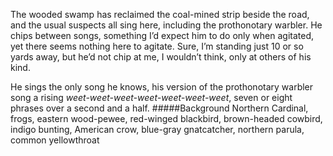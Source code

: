 The wooded swamp has reclaimed the coal-mined strip beside the road, and the usual suspects all sing here, including the prothonotary warbler. He chips between songs, something I’d expect him to do only when agitated, yet there seems nothing here to agitate. Sure, I’m standing just 10 or so yards away, but he’d not chip at me, I wouldn’t think, only at others of his kind. 

He sings the only song he knows, his version of the prothonotary warbler song a rising _weet-weet-weet-weet-weet-weet-weet_, seven or eight phrases over a second and a half. 
#####Background
Northern Cardinal, frogs, eastern wood-pewee, red-winged blackbird, brown-headed cowbird, indigo bunting, American crow, blue-gray gnatcatcher,  northern parula, common yellowthroat
